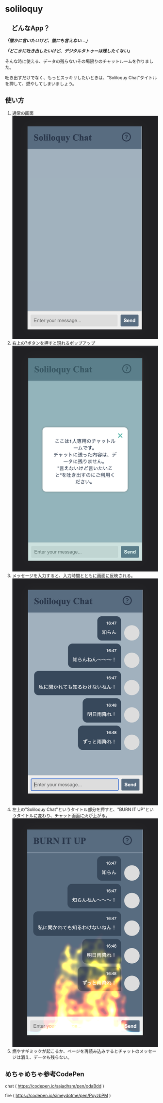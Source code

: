 # soliloquy

## 　どんなApp？


***「誰かに言いたいけど、誰にも言えない...」***

***「どこかに吐き出したいけど、デジタルタトゥーは残したくない」***

そんな時に使える、データの残らないその場限りのチャットルームを作りました。

吐き出すだけでなく、もっとスッキリしたいときは、"Soliloquy Chat"タイトルを押して、燃やしてしまいましょう。


## 使い方

1. 通常の画面
    ![ベーシックなチャット画面](images/1_base.png)
1. 右上の?ボタンを押すと現れるポップアップ
    ![チャット画面に「これは1人専用のチャットルームです。チャットに送った内容は、データに残りません。"言えないけど言いたいこと"を吐き出すのにご利用ください。」と書いてある](images/2_info.png)
1. メッセージを入力すると、入力時間とともに画面に反映される。
    ![「明日雨降れ！」など取り止めのないメッセージがチャット画面に反映されている様子](images/3_chat.png)
1. 左上の"Soliloquy Chat"というタイトル部分を押すと、"BURN IT UP"というタイトルに変わり、チャット画面に火が上がる。
    ![チャット画面に炎が上がっている様子](images/4_burn.png)
1. 燃やすギミックが起こるか、ページを再読み込みするとチャットのメッセージは消え、データも残らない。


## めちゃめちゃ参考CodePen

chat
( https://codepen.io/sajadhsm/pen/odaBdd )

fire
( https://codepen.io/simeydotme/pen/PoyzbPM )